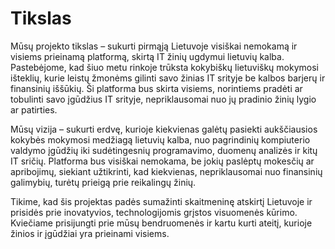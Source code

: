 # Tikslas

Mūsų projekto tikslas – sukurti pirmąją Lietuvoje visiškai nemokamą ir visiems prieinamą platformą, skirtą IT žinių ugdymui lietuvių kalba. Pastebėjome, kad šiuo metu rinkoje trūksta kokybiškų lietuviškų mokymosi išteklių, kurie leistų žmonėms gilinti savo žinias IT srityje be kalbos barjerų ir finansinių iššūkių. Ši platforma bus skirta visiems, norintiems pradėti ar tobulinti savo įgūdžius IT srityje, nepriklausomai nuo jų pradinio žinių lygio ar patirties.

Mūsų vizija – sukurti erdvę, kurioje kiekvienas galėtų pasiekti aukščiausios kokybės mokymosi medžiagą lietuvių kalba, nuo pagrindinių kompiuterio valdymo įgūdžių iki sudėtingesnių programavimo, duomenų analizės ir kitų IT sričių. Platforma bus visiškai nemokama, be jokių paslėptų mokesčių ar apribojimų, siekiant užtikrinti, kad kiekvienas, nepriklausomai nuo finansinių galimybių, turėtų prieigą prie reikalingų žinių.

Tikime, kad šis projektas padės sumažinti skaitmeninę atskirtį Lietuvoje ir prisidės prie inovatyvios, technologijomis grįstos visuomenės kūrimo. Kviečiame prisijungti prie mūsų bendruomenės ir kartu kurti ateitį, kurioje žinios ir įgūdžiai yra prieinami visiems.
